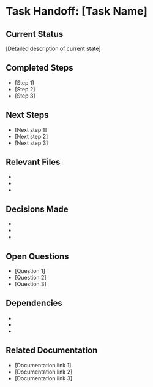 # Task Handoff: [Task Name]

## Current Status

[Detailed description of current state]

## Completed Steps

- [Step 1]
- [Step 2]
- [Step 3]

## Next Steps

- [Next step 1]
- [Next step 2]
- [Next step 3]

## Relevant Files

- [File path 1]: [Purpose/Description]
- [File path 2]: [Purpose/Description]
- [File path 3]: [Purpose/Description]

## Decisions Made

- [Decision 1]: [Rationale]
- [Decision 2]: [Rationale]
- [Decision 3]: [Rationale]

## Open Questions

- [Question 1]
- [Question 2]
- [Question 3]

## Dependencies

- [Dependency 1]: [Status]
- [Dependency 2]: [Status]
- [Dependency 3]: [Status]

## Related Documentation

- [Documentation link 1]
- [Documentation link 2]
- [Documentation link 3]
